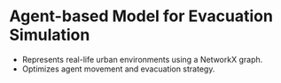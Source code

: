 # Agent-based Model for Evacuation Simulation
- Represents real-life urban environments using a NetworkX graph. 
- Optimizes agent movement and evacuation strategy.
